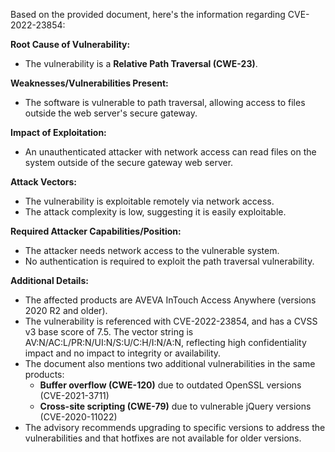 Based on the provided document, here's the information regarding CVE-2022-23854:

**Root Cause of Vulnerability:**
*   The vulnerability is a **Relative Path Traversal (CWE-23)**.

**Weaknesses/Vulnerabilities Present:**
*   The software is vulnerable to path traversal, allowing access to files outside the web server's secure gateway.

**Impact of Exploitation:**
*   An unauthenticated attacker with network access can read files on the system outside of the secure gateway web server.

**Attack Vectors:**
*   The vulnerability is exploitable remotely via network access.
*   The attack complexity is low, suggesting it is easily exploitable.

**Required Attacker Capabilities/Position:**
*   The attacker needs network access to the vulnerable system.
*   No authentication is required to exploit the path traversal vulnerability.

**Additional Details:**
*   The affected products are AVEVA InTouch Access Anywhere (versions 2020 R2 and older).
*   The vulnerability is referenced with CVE-2022-23854, and has a CVSS v3 base score of 7.5. The vector string is AV:N/AC:L/PR:N/UI:N/S:U/C:H/I:N/A:N, reflecting high confidentiality impact and no impact to integrity or availability.
*   The document also mentions two additional vulnerabilities in the same products:
    *   **Buffer overflow (CWE-120)** due to outdated OpenSSL versions (CVE-2021-3711)
    *   **Cross-site scripting (CWE-79)** due to vulnerable jQuery versions (CVE-2020-11022)
*   The advisory recommends upgrading to specific versions to address the vulnerabilities and that hotfixes are not available for older versions.